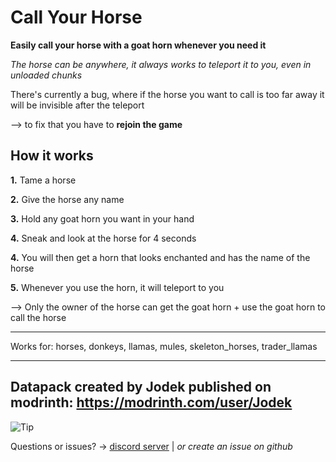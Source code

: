 # Call Your Horse

**Easily call your horse with a goat horn whenever you need it**

_The horse can be anywhere, it always works to teleport it to you, even in unloaded chunks_

There's currently a bug, where if the horse you want to call is too far away it will be invisible after the teleport 

--> to fix that you have to **rejoin the game**

## How it works

**1.** Tame a horse

**2.** Give the horse any name

**3.** Hold any goat horn you want in your hand

**4.** Sneak and look at the horse for 4 seconds

**4.** You will then get a horn that looks enchanted and has the name of the horse

**5.** Whenever you use the horn, it will teleport to you

--> Only the owner of the horse can get the goat horn + use the goat horn to call the horse

---

Works for: horses, donkeys, llamas, mules, skeleton_horses, trader_llamas


---

## Datapack created by Jodek published on modrinth: https://modrinth.com/user/Jodek

<picture>
   <source media="(prefers-color-scheme: light)" srcset="https://raw.githubusercontent.com/Mqxx/GitHub-Markdown/main/blockquotes/badge/light-theme/tip.svg">
  <img alt="Tip" src="https://raw.githubusercontent.com/Mqxx/GitHub-Markdown/main/blockquotes/badge/dark-theme/tip.svg">
 </picture><br>
 
Questions or issues? -> [discord server](https://discord.gg/z2n3qTzQY6) | _or create an issue on github_
